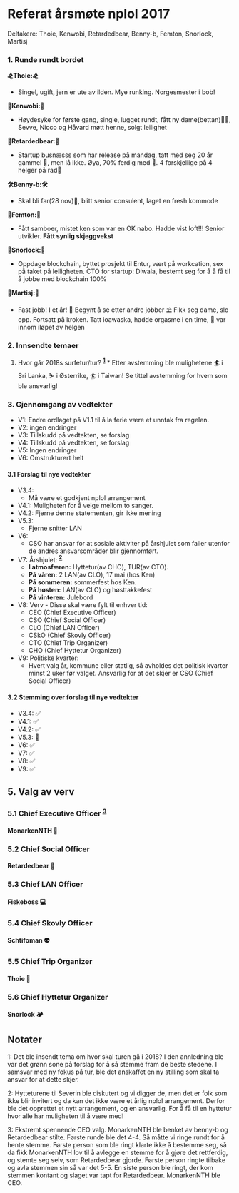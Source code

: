 # Referat årsmøte nplol 2017
Deltakere: Thoie, Kenwobi, Retardedbear, Benny-b, Femton, Snorlock, Martisj

### 1. Runde rundt bordet
**🏂Thoie:🏂**
* Singel, ugift, jern er ute av ilden. Mye runking. Norgesmester i bob!

**🍚Kenwobi:🍚**
* Høydesyke for første gang, single, lugget rundt, fått ny dame(bettan)👩🏼, Sevve, Nicco og Håvard møtt henne, solgt leilighet

**🐻Retardedbear:🐻**
* Startup busnæsss som har release på mandag, tatt med seg 20 år gammel 🙅, men lå ikke. Øya, 70% ferdig med 📖. 4 forskjellige på 4 helger på rad🥇

**🛠Benny-b:🛠**
* Skal bli far(28 nov)🎉, blitt senior consulent, laget en fresh kommode

**💪Femton:💪**
* Fått samboer, mistet ken som var en OK nabo. Hadde vist loft!!! Senior utvikler. **Fått synlig skjeggvekst**

**🤙Snorlock:🤙**
*  Oppdage blockchain, byttet prosjekt til Entur, vært på workcation, sex på taket på leiligheten. CTO for startup: Diwala, bestemt seg for å å få til å jobbe med blockchain 100%

**💊Martisj:💊**
* Fast jobb! I et år! 🥇 Begynt å se etter andre jobber ⛱ Fikk seg dame, slo opp. Fortsatt på kroken. Tatt ioawaska, hadde orgasme i en time, 🐉 var innom iløpet av helgen

### 2. Innsendte temaer
  1. Hvor går 2018s surfetur/tur? **<sup>[1](#tur)</sup>**
    * Etter avstemming ble mulighetene 🏄‍ i Sri Lanka, ⛷ i Østerrike, 🏄‍ i Taiwan! Se tittel avstemming for hvem som ble ansvarlig!

### 3. Gjennomgang av vedtekter

* V1: Endre ordlaget på V1.1 til å la ferie være et unntak fra regelen.
* V2: ingen endringer
* V3: Tillskudd på vedtekten, se forslag
* V4: Tillskudd på vedtekten, se forslag
* V5: Ingen endringer
* V6: Omstrukturert helt

#### 3.1 Forslag til nye vedtekter

* V3.4:
    * Må være et godkjent nplol arrangement
* V4.1: Muligheten for å velge mellom to sanger.
* V4.2: Fjerne denne statementen, gir ikke mening
* V5.3:
    * Fjerne snitter LAN
* V6:
    * CSO har ansvar for at sosiale aktiviter på årshjulet som faller utenfor de andres ansvarsområder blir gjennomført.
* V7: Årshjulet: **<sup>[2](#hyttetur)</sup>**
    * **I atmosfæren:** Hyttetur(av CHO), TUR(av CTO).
    * **På våren:** 2 LAN(av CLO), 17 mai (hos Ken)
    * **På sommeren:** sommerfest hos Ken.
    * **På høsten:** LAN(av CLO) og høsttakkefest
    * **På vinteren:** Julebord
* V8: Verv - Disse skal være fylt til enhver tid:
    * CEO (Chief Executive Officer)
    * CSO (Chief Social Officer)
    * CLO (Chief LAN Officer)
    * CSkO (Chief Skovly Officer)
    * CTO (Chief Trip Organizer)
    * CHO (Chief Hyttetur Organizer)
* V9: Politiske kvarter:
    * Hvert valg år, kommune eller statlig, så avholdes det politisk kvarter minst 2 uker før valget. Ansvarlig for at det skjer er CSO (Chief Social Officer)

#### 3.2 Stemming over forslag til nye vedtekter
* V3.4: ✅
* V4.1: ✅
* V4.2: ✅
* V5.3: 🚫
* V6: ✅
* V7: ✅
* V8: ✅
* V9: ✅

## 5. Valg av verv
### 5.1 Chief Executive Officer **<sup>[3](#valg)</sup>**
#### MonarkenNTH 🤴
### 5.2 Chief Social Officer
#### Retardedbear 🎉
### 5.3 Chief LAN Officer
#### Fiskeboss 💻
### 5.4 Chief Skovly Officer
#### Schtifoman 👽
### 5.5 Chief Trip Organizer
#### Thoie 🛄
### 5.6 Chief Hyttetur Organizer
#### Snorlock 🏕

## Notater
<a name="tur">1</a>: Det ble insendt tema om hvor skal turen gå i 2018? I den annledning ble var det grønn sone på forslag for å så stemme fram de beste stedene. I samsvar med ny fokus på tur, ble det anskaffet en ny stilling som skal ta ansvar for at dette skjer.

<a name="hyttetur">2</a>: Hytteturene til Severin ble diskutert og vi digger de, men det er folk som ikke blir invitert og da kan det ikke være et årlig nplol arrangement. Derfor ble det opprettet et nytt arrangement, og en ansvarlig. For å få til en hyttetur hvor alle har muligheten til å være med!

<a name="valg">3</a>: Ekstremt spennende CEO valg. MonarkenNTH ble benket av benny-b og Retardedbear stilte. Første runde ble det 4-4. Så måtte vi ringe rundt for å hente stemme. Første person som ble ringt klarte ikke å bestemme seg, så da fikk MonarkenNTH lov til å avlegge en stemme for å gjøre det rettferdig, og stemte seg selv, som Retardedbear gjorde. Første person ringte tilbake og avla stemmen sin så var det 5-5. En siste person ble ringt, der kom stemmen kontant og slaget var tapt for Retardedbear. MonarkenNTH ble CEO.
